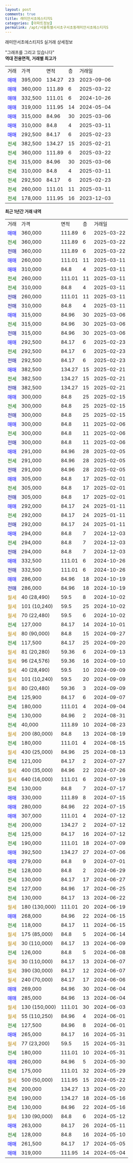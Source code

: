 ```yaml
---
layout: post
comments: true
title: 래미안서초에스티지S
categories: [아파트정보]
permalink: /apt/서울특별시서초구서초동래미안서초에스티지S
---
```


래미안서초에스티지S 실거래 상세정보

<script type="text/javascript">
  google.charts.load('current', {'packages':['line', 'corechart']});
  google.charts.setOnLoadCallback(drawChart);

  function drawChart() {
    var data = new google.visualization.DataTable();
    data.addColumn('date', '거래일');
    data.addColumn('number', "매매");
    data.addColumn('number', "전세");
    data.addColumn('number', "전매");

    data.addRows([[new Date(Date.parse("2025-03-22")), 360000, null, null], [new Date(Date.parse("2025-03-22")), null, 360000, null], [new Date(Date.parse("2025-03-22")), null, null, 360000], [new Date(Date.parse("2025-03-11")), 260000, null, null], [new Date(Date.parse("2025-03-11")), 310000, null, null], [new Date(Date.parse("2025-03-11")), null, 260000, null], [new Date(Date.parse("2025-03-11")), null, 310000, null], [new Date(Date.parse("2025-03-11")), null, null, 260000], [new Date(Date.parse("2025-03-11")), null, null, 310000], [new Date(Date.parse("2025-03-06")), 315000, null, null], [new Date(Date.parse("2025-03-06")), null, 315000, null], [new Date(Date.parse("2025-03-06")), null, null, 315000], [new Date(Date.parse("2025-02-23")), 292500, null, null], [new Date(Date.parse("2025-02-23")), null, 292500, null], [new Date(Date.parse("2025-02-23")), null, null, 292500], [new Date(Date.parse("2025-02-21")), 382500, null, null], [new Date(Date.parse("2025-02-21")), null, 382500, null], [new Date(Date.parse("2025-02-21")), null, null, 382500], [new Date(Date.parse("2025-02-15")), 300000, null, null], [new Date(Date.parse("2025-02-15")), null, 300000, null], [new Date(Date.parse("2025-02-15")), null, null, 300000], [new Date(Date.parse("2025-02-06")), 300000, null, null], [new Date(Date.parse("2025-02-06")), null, 300000, null], [new Date(Date.parse("2025-02-06")), null, null, 300000], [new Date(Date.parse("2025-02-05")), 291000, null, null], [new Date(Date.parse("2025-02-05")), null, 291000, null], [new Date(Date.parse("2025-02-05")), null, null, 291000], [new Date(Date.parse("2025-02-01")), 305000, null, null], [new Date(Date.parse("2025-02-01")), null, 305000, null], [new Date(Date.parse("2025-02-01")), null, null, 305000], [new Date(Date.parse("2025-01-11")), 292000, null, null], [new Date(Date.parse("2025-01-11")), null, 292000, null], [new Date(Date.parse("2025-01-11")), null, null, 292000], [new Date(Date.parse("2024-12-03")), 294000, null, null], [new Date(Date.parse("2024-12-03")), null, 294000, null], [new Date(Date.parse("2024-12-03")), null, null, 294000], [new Date(Date.parse("2024-10-26")), 332500, null, null], [new Date(Date.parse("2024-10-26")), null, null, 332500], [new Date(Date.parse("2024-10-19")), 286000, null, null], [new Date(Date.parse("2024-10-19")), null, null, 286000], [new Date(Date.parse("2024-10-02")), null, null, null], [new Date(Date.parse("2024-10-02")), null, null, null], [new Date(Date.parse("2024-10-02")), null, null, null], [new Date(Date.parse("2024-10-01")), null, 127000, null], [new Date(Date.parse("2024-09-27")), null, null, null], [new Date(Date.parse("2024-09-20")), null, 117500, null], [new Date(Date.parse("2024-09-13")), null, null, null], [new Date(Date.parse("2024-09-10")), null, null, null], [new Date(Date.parse("2024-09-09")), null, null, null], [new Date(Date.parse("2024-09-09")), null, null, null], [new Date(Date.parse("2024-09-09")), null, null, null], [new Date(Date.parse("2024-09-07")), null, 125900, null], [new Date(Date.parse("2024-09-04")), null, 180000, null], [new Date(Date.parse("2024-08-31")), null, 130000, null], [new Date(Date.parse("2024-08-23")), null, 40000, null], [new Date(Date.parse("2024-08-19")), null, null, null], [new Date(Date.parse("2024-08-15")), null, 180000, null], [new Date(Date.parse("2024-08-13")), null, null, null], [new Date(Date.parse("2024-07-27")), null, 121000, null], [new Date(Date.parse("2024-07-26")), null, null, null], [new Date(Date.parse("2024-07-19")), null, null, null], [new Date(Date.parse("2024-07-17")), null, 130000, null], [new Date(Date.parse("2024-07-15")), 330000, null, null], [new Date(Date.parse("2024-07-15")), 280000, null, null], [new Date(Date.parse("2024-07-12")), 307000, null, null], [new Date(Date.parse("2024-07-12")), null, 200000, null], [new Date(Date.parse("2024-07-12")), null, 125000, null], [new Date(Date.parse("2024-07-09")), null, 190000, null], [new Date(Date.parse("2024-07-06")), 392500, null, null], [new Date(Date.parse("2024-07-01")), 279000, null, null], [new Date(Date.parse("2024-06-29")), null, 128000, null], [new Date(Date.parse("2024-06-27")), null, 130000, null], [new Date(Date.parse("2024-06-25")), null, 127000, null], [new Date(Date.parse("2024-06-22")), null, 130000, null], [new Date(Date.parse("2024-06-19")), null, null, null], [new Date(Date.parse("2024-06-15")), 268000, null, null], [new Date(Date.parse("2024-06-15")), null, 118000, null], [new Date(Date.parse("2024-06-14")), null, null, null], [new Date(Date.parse("2024-06-09")), null, null, null], [new Date(Date.parse("2024-06-08")), null, 126000, null], [new Date(Date.parse("2024-06-07")), null, null, null], [new Date(Date.parse("2024-06-07")), null, null, null], [new Date(Date.parse("2024-06-06")), null, null, null], [new Date(Date.parse("2024-06-04")), 269000, null, null], [new Date(Date.parse("2024-06-04")), 285000, null, null], [new Date(Date.parse("2024-06-03")), null, null, null], [new Date(Date.parse("2024-06-01")), null, null, null], [new Date(Date.parse("2024-06-01")), null, 127500, null], [new Date(Date.parse("2024-05-31")), 265000, null, null], [new Date(Date.parse("2024-05-31")), null, null, null], [new Date(Date.parse("2024-05-31")), null, 180000, null], [new Date(Date.parse("2024-05-30")), 260000, null, null], [new Date(Date.parse("2024-05-29")), null, 175000, null], [new Date(Date.parse("2024-05-22")), null, null, null], [new Date(Date.parse("2024-05-20")), null, 200000, null], [new Date(Date.parse("2024-05-16")), null, 190000, null], [new Date(Date.parse("2024-05-16")), null, 130000, null], [new Date(Date.parse("2024-05-12")), null, null, null], [new Date(Date.parse("2024-05-11")), 263000, null, null], [new Date(Date.parse("2024-05-10")), null, 128000, null], [new Date(Date.parse("2024-05-05")), 261500, null, null], [new Date(Date.parse("2024-05-04")), 319000, null, null]]);

    var options = {
      hAxis: {
        format: 'yyyy/MM/dd'
      },    
      lineWidth: 0,
      pointsVisible: true,    
      title: '최근 1년간 유형별 실거래가 분포',
      legend: { position: 'bottom' }
    };

    var formatter = new google.visualization.NumberFormat({pattern:'###,###'} );
    formatter.format(data, 1);
    formatter.format(data, 2);
    
    setTimeout(function() {
        var chart = new google.visualization.LineChart(document.getElementById('columnchart_material'));
        chart.draw(data, (options));
        document.getElementById('loading').style.display = 'none';
    }, 200);
  }
</script>


<div id="loading" style="z-index:20; display: block; margin-left: 0px">"그래프를 그리고 있습니다"</div>
<div id="columnchart_material" style="width: 95%; margin-left: 0px; display: block"></div>
<!-- contents start -->
<b>역대 전용면적, 거래별 최고가</b>
<table class="sortable">
    <tr>
      <td>거래</td>
      <td>가격</td>
      <td>면적</td>
      <td>층</td>
      <td>거래일</td>
    </tr>
        <tr>
          <td><a style="color: blue">매매</a></td>
          <td>395,000</td>
          <td>134.27</td>
          <td>23</td>
          <td>2023-09-06</td>
        </tr>            <tr>
          <td><a style="color: blue">매매</a></td>
          <td>360,000</td>
          <td>111.89</td>
          <td>6</td>
          <td>2025-03-22</td>
        </tr>            <tr>
          <td><a style="color: blue">매매</a></td>
          <td>332,500</td>
          <td>111.01</td>
          <td>6</td>
          <td>2024-10-26</td>
        </tr>            <tr>
          <td><a style="color: blue">매매</a></td>
          <td>319,000</td>
          <td>111.95</td>
          <td>14</td>
          <td>2024-05-04</td>
        </tr>            <tr>
          <td><a style="color: blue">매매</a></td>
          <td>315,000</td>
          <td>84.96</td>
          <td>30</td>
          <td>2025-03-06</td>
        </tr>            <tr>
          <td><a style="color: blue">매매</a></td>
          <td>310,000</td>
          <td>84.8</td>
          <td>4</td>
          <td>2025-03-11</td>
        </tr>            <tr>
          <td><a style="color: blue">매매</a></td>
          <td>292,500</td>
          <td>84.17</td>
          <td>6</td>
          <td>2025-02-23</td>
        </tr>        
        <tr>
              <td><a style="color: darkgreen">전세</a></td>
              <td>382,500</td>
              <td>134.27</td>
              <td>15</td>
              <td>2025-02-21</td>
            </tr>            <tr>
              <td><a style="color: darkgreen">전세</a></td>
              <td>360,000</td>
              <td>111.89</td>
              <td>6</td>
              <td>2025-03-22</td>
            </tr>            <tr>
              <td><a style="color: darkgreen">전세</a></td>
              <td>315,000</td>
              <td>84.96</td>
              <td>30</td>
              <td>2025-03-06</td>
            </tr>            <tr>
              <td><a style="color: darkgreen">전세</a></td>
              <td>310,000</td>
              <td>84.8</td>
              <td>4</td>
              <td>2025-03-11</td>
            </tr>            <tr>
              <td><a style="color: darkgreen">전세</a></td>
              <td>292,500</td>
              <td>84.17</td>
              <td>6</td>
              <td>2025-02-23</td>
            </tr>            <tr>
              <td><a style="color: darkgreen">전세</a></td>
              <td>260,000</td>
              <td>111.01</td>
              <td>11</td>
              <td>2025-03-11</td>
            </tr>            <tr>
              <td><a style="color: darkgreen">전세</a></td>
              <td>178,000</td>
              <td>111.95</td>
              <td>16</td>
              <td>2023-12-03</td>
            </tr>        
    
</table>

<b>최근 1년간 거래 내역</b>

<table class="sortable">
    <tr>
      <td>거래</td>
      <td>가격</td>
      <td>면적</td>
      <td>층</td>
      <td>거래일</td>
    </tr>
    <tr>
      <td><a style="color: blue">매매</a></td>
      <td>360,000</td>
      <td>111.89</td>
      <td>6</td>
      <td>2025-03-22</td>
    </tr>          <tr>
      <td><a style="color: darkgreen">전세</a></td>
      <td>360,000</td>
      <td>111.89</td>
      <td>6</td>
      <td>2025-03-22</td>
    </tr>          <tr>
      <td><a style="color: darkblue">전매</a></td>
      <td>360,000</td>
      <td>111.89</td>
      <td>6</td>
      <td>2025-03-22</td>
    </tr>          <tr>
      <td><a style="color: blue">매매</a></td>
      <td>260,000</td>
      <td>111.01</td>
      <td>11</td>
      <td>2025-03-11</td>
    </tr>          <tr>
      <td><a style="color: blue">매매</a></td>
      <td>310,000</td>
      <td>84.8</td>
      <td>4</td>
      <td>2025-03-11</td>
    </tr>          <tr>
      <td><a style="color: darkgreen">전세</a></td>
      <td>260,000</td>
      <td>111.01</td>
      <td>11</td>
      <td>2025-03-11</td>
    </tr>          <tr>
      <td><a style="color: darkgreen">전세</a></td>
      <td>310,000</td>
      <td>84.8</td>
      <td>4</td>
      <td>2025-03-11</td>
    </tr>          <tr>
      <td><a style="color: darkblue">전매</a></td>
      <td>260,000</td>
      <td>111.01</td>
      <td>11</td>
      <td>2025-03-11</td>
    </tr>          <tr>
      <td><a style="color: darkblue">전매</a></td>
      <td>310,000</td>
      <td>84.8</td>
      <td>4</td>
      <td>2025-03-11</td>
    </tr>          <tr>
      <td><a style="color: blue">매매</a></td>
      <td>315,000</td>
      <td>84.96</td>
      <td>30</td>
      <td>2025-03-06</td>
    </tr>          <tr>
      <td><a style="color: darkgreen">전세</a></td>
      <td>315,000</td>
      <td>84.96</td>
      <td>30</td>
      <td>2025-03-06</td>
    </tr>          <tr>
      <td><a style="color: darkblue">전매</a></td>
      <td>315,000</td>
      <td>84.96</td>
      <td>30</td>
      <td>2025-03-06</td>
    </tr>          <tr>
      <td><a style="color: blue">매매</a></td>
      <td>292,500</td>
      <td>84.17</td>
      <td>6</td>
      <td>2025-02-23</td>
    </tr>          <tr>
      <td><a style="color: darkgreen">전세</a></td>
      <td>292,500</td>
      <td>84.17</td>
      <td>6</td>
      <td>2025-02-23</td>
    </tr>          <tr>
      <td><a style="color: darkblue">전매</a></td>
      <td>292,500</td>
      <td>84.17</td>
      <td>6</td>
      <td>2025-02-23</td>
    </tr>          <tr>
      <td><a style="color: blue">매매</a></td>
      <td>382,500</td>
      <td>134.27</td>
      <td>15</td>
      <td>2025-02-21</td>
    </tr>          <tr>
      <td><a style="color: darkgreen">전세</a></td>
      <td>382,500</td>
      <td>134.27</td>
      <td>15</td>
      <td>2025-02-21</td>
    </tr>          <tr>
      <td><a style="color: darkblue">전매</a></td>
      <td>382,500</td>
      <td>134.27</td>
      <td>15</td>
      <td>2025-02-21</td>
    </tr>          <tr>
      <td><a style="color: blue">매매</a></td>
      <td>300,000</td>
      <td>84.8</td>
      <td>25</td>
      <td>2025-02-15</td>
    </tr>          <tr>
      <td><a style="color: darkgreen">전세</a></td>
      <td>300,000</td>
      <td>84.8</td>
      <td>25</td>
      <td>2025-02-15</td>
    </tr>          <tr>
      <td><a style="color: darkblue">전매</a></td>
      <td>300,000</td>
      <td>84.8</td>
      <td>25</td>
      <td>2025-02-15</td>
    </tr>          <tr>
      <td><a style="color: blue">매매</a></td>
      <td>300,000</td>
      <td>84.8</td>
      <td>11</td>
      <td>2025-02-06</td>
    </tr>          <tr>
      <td><a style="color: darkgreen">전세</a></td>
      <td>300,000</td>
      <td>84.8</td>
      <td>11</td>
      <td>2025-02-06</td>
    </tr>          <tr>
      <td><a style="color: darkblue">전매</a></td>
      <td>300,000</td>
      <td>84.8</td>
      <td>11</td>
      <td>2025-02-06</td>
    </tr>          <tr>
      <td><a style="color: blue">매매</a></td>
      <td>291,000</td>
      <td>84.96</td>
      <td>28</td>
      <td>2025-02-05</td>
    </tr>          <tr>
      <td><a style="color: darkgreen">전세</a></td>
      <td>291,000</td>
      <td>84.96</td>
      <td>28</td>
      <td>2025-02-05</td>
    </tr>          <tr>
      <td><a style="color: darkblue">전매</a></td>
      <td>291,000</td>
      <td>84.96</td>
      <td>28</td>
      <td>2025-02-05</td>
    </tr>          <tr>
      <td><a style="color: blue">매매</a></td>
      <td>305,000</td>
      <td>84.8</td>
      <td>17</td>
      <td>2025-02-01</td>
    </tr>          <tr>
      <td><a style="color: darkgreen">전세</a></td>
      <td>305,000</td>
      <td>84.8</td>
      <td>17</td>
      <td>2025-02-01</td>
    </tr>          <tr>
      <td><a style="color: darkblue">전매</a></td>
      <td>305,000</td>
      <td>84.8</td>
      <td>17</td>
      <td>2025-02-01</td>
    </tr>          <tr>
      <td><a style="color: blue">매매</a></td>
      <td>292,000</td>
      <td>84.17</td>
      <td>24</td>
      <td>2025-01-11</td>
    </tr>          <tr>
      <td><a style="color: darkgreen">전세</a></td>
      <td>292,000</td>
      <td>84.17</td>
      <td>24</td>
      <td>2025-01-11</td>
    </tr>          <tr>
      <td><a style="color: darkblue">전매</a></td>
      <td>292,000</td>
      <td>84.17</td>
      <td>24</td>
      <td>2025-01-11</td>
    </tr>          <tr>
      <td><a style="color: blue">매매</a></td>
      <td>294,000</td>
      <td>84.8</td>
      <td>7</td>
      <td>2024-12-03</td>
    </tr>          <tr>
      <td><a style="color: darkgreen">전세</a></td>
      <td>294,000</td>
      <td>84.8</td>
      <td>7</td>
      <td>2024-12-03</td>
    </tr>          <tr>
      <td><a style="color: darkblue">전매</a></td>
      <td>294,000</td>
      <td>84.8</td>
      <td>7</td>
      <td>2024-12-03</td>
    </tr>          <tr>
      <td><a style="color: blue">매매</a></td>
      <td>332,500</td>
      <td>111.01</td>
      <td>6</td>
      <td>2024-10-26</td>
    </tr>          <tr>
      <td><a style="color: darkblue">전매</a></td>
      <td>332,500</td>
      <td>111.01</td>
      <td>6</td>
      <td>2024-10-26</td>
    </tr>          <tr>
      <td><a style="color: blue">매매</a></td>
      <td>286,000</td>
      <td>84.96</td>
      <td>18</td>
      <td>2024-10-19</td>
    </tr>          <tr>
      <td><a style="color: darkblue">전매</a></td>
      <td>286,000</td>
      <td>84.96</td>
      <td>18</td>
      <td>2024-10-19</td>
    </tr>          <tr>
      <td><a style="color: darkgoldenrod">월세</a></td>
      <td>40 (28,490)</td>
      <td>59.5</td>
      <td>8</td>
      <td>2024-10-02</td>
    </tr>          <tr>
      <td><a style="color: darkgoldenrod">월세</a></td>
      <td>101 (10,240)</td>
      <td>59.5</td>
      <td>25</td>
      <td>2024-10-02</td>
    </tr>          <tr>
      <td><a style="color: darkgoldenrod">월세</a></td>
      <td>70 (22,480)</td>
      <td>59.5</td>
      <td>6</td>
      <td>2024-10-02</td>
    </tr>          <tr>
      <td><a style="color: darkgreen">전세</a></td>
      <td>127,000</td>
      <td>84.17</td>
      <td>14</td>
      <td>2024-10-01</td>
    </tr>          <tr>
      <td><a style="color: darkgoldenrod">월세</a></td>
      <td>80 (90,000)</td>
      <td>84.8</td>
      <td>15</td>
      <td>2024-09-27</td>
    </tr>          <tr>
      <td><a style="color: darkgreen">전세</a></td>
      <td>117,500</td>
      <td>84.17</td>
      <td>25</td>
      <td>2024-09-20</td>
    </tr>          <tr>
      <td><a style="color: darkgoldenrod">월세</a></td>
      <td>81 (20,280)</td>
      <td>59.36</td>
      <td>6</td>
      <td>2024-09-13</td>
    </tr>          <tr>
      <td><a style="color: darkgoldenrod">월세</a></td>
      <td>96 (24,576)</td>
      <td>59.36</td>
      <td>16</td>
      <td>2024-09-10</td>
    </tr>          <tr>
      <td><a style="color: darkgoldenrod">월세</a></td>
      <td>40 (28,490)</td>
      <td>59.5</td>
      <td>10</td>
      <td>2024-09-09</td>
    </tr>          <tr>
      <td><a style="color: darkgoldenrod">월세</a></td>
      <td>101 (10,240)</td>
      <td>59.5</td>
      <td>20</td>
      <td>2024-09-09</td>
    </tr>          <tr>
      <td><a style="color: darkgoldenrod">월세</a></td>
      <td>80 (20,480)</td>
      <td>59.36</td>
      <td>3</td>
      <td>2024-09-09</td>
    </tr>          <tr>
      <td><a style="color: darkgreen">전세</a></td>
      <td>125,900</td>
      <td>84.17</td>
      <td>6</td>
      <td>2024-09-07</td>
    </tr>          <tr>
      <td><a style="color: darkgreen">전세</a></td>
      <td>180,000</td>
      <td>111.01</td>
      <td>4</td>
      <td>2024-09-04</td>
    </tr>          <tr>
      <td><a style="color: darkgreen">전세</a></td>
      <td>130,000</td>
      <td>84.96</td>
      <td>2</td>
      <td>2024-08-31</td>
    </tr>          <tr>
      <td><a style="color: darkgreen">전세</a></td>
      <td>40,000</td>
      <td>111.89</td>
      <td>10</td>
      <td>2024-08-23</td>
    </tr>          <tr>
      <td><a style="color: darkgoldenrod">월세</a></td>
      <td>200 (80,000)</td>
      <td>84.8</td>
      <td>13</td>
      <td>2024-08-19</td>
    </tr>          <tr>
      <td><a style="color: darkgreen">전세</a></td>
      <td>180,000</td>
      <td>111.01</td>
      <td>4</td>
      <td>2024-08-15</td>
    </tr>          <tr>
      <td><a style="color: darkgoldenrod">월세</a></td>
      <td>430 (25,000)</td>
      <td>84.96</td>
      <td>25</td>
      <td>2024-08-13</td>
    </tr>          <tr>
      <td><a style="color: darkgreen">전세</a></td>
      <td>121,000</td>
      <td>84.17</td>
      <td>2</td>
      <td>2024-07-27</td>
    </tr>          <tr>
      <td><a style="color: darkgoldenrod">월세</a></td>
      <td>400 (35,000)</td>
      <td>84.96</td>
      <td>22</td>
      <td>2024-07-26</td>
    </tr>          <tr>
      <td><a style="color: darkgoldenrod">월세</a></td>
      <td>640 (16,000)</td>
      <td>111.01</td>
      <td>6</td>
      <td>2024-07-19</td>
    </tr>          <tr>
      <td><a style="color: darkgreen">전세</a></td>
      <td>130,000</td>
      <td>84.8</td>
      <td>7</td>
      <td>2024-07-17</td>
    </tr>          <tr>
      <td><a style="color: blue">매매</a></td>
      <td>330,000</td>
      <td>111.89</td>
      <td>8</td>
      <td>2024-07-15</td>
    </tr>          <tr>
      <td><a style="color: blue">매매</a></td>
      <td>280,000</td>
      <td>84.96</td>
      <td>22</td>
      <td>2024-07-15</td>
    </tr>          <tr>
      <td><a style="color: blue">매매</a></td>
      <td>307,000</td>
      <td>111.01</td>
      <td>4</td>
      <td>2024-07-12</td>
    </tr>          <tr>
      <td><a style="color: darkgreen">전세</a></td>
      <td>200,000</td>
      <td>134.27</td>
      <td>2</td>
      <td>2024-07-12</td>
    </tr>          <tr>
      <td><a style="color: darkgreen">전세</a></td>
      <td>125,000</td>
      <td>84.17</td>
      <td>16</td>
      <td>2024-07-12</td>
    </tr>          <tr>
      <td><a style="color: darkgreen">전세</a></td>
      <td>190,000</td>
      <td>111.01</td>
      <td>18</td>
      <td>2024-07-09</td>
    </tr>          <tr>
      <td><a style="color: blue">매매</a></td>
      <td>392,500</td>
      <td>134.27</td>
      <td>27</td>
      <td>2024-07-06</td>
    </tr>          <tr>
      <td><a style="color: blue">매매</a></td>
      <td>279,000</td>
      <td>84.8</td>
      <td>9</td>
      <td>2024-07-01</td>
    </tr>          <tr>
      <td><a style="color: darkgreen">전세</a></td>
      <td>128,000</td>
      <td>84.8</td>
      <td>2</td>
      <td>2024-06-29</td>
    </tr>          <tr>
      <td><a style="color: darkgreen">전세</a></td>
      <td>130,000</td>
      <td>84.17</td>
      <td>17</td>
      <td>2024-06-27</td>
    </tr>          <tr>
      <td><a style="color: darkgreen">전세</a></td>
      <td>127,000</td>
      <td>84.96</td>
      <td>17</td>
      <td>2024-06-25</td>
    </tr>          <tr>
      <td><a style="color: darkgreen">전세</a></td>
      <td>130,000</td>
      <td>84.17</td>
      <td>13</td>
      <td>2024-06-22</td>
    </tr>          <tr>
      <td><a style="color: darkgoldenrod">월세</a></td>
      <td>180 (130,000)</td>
      <td>111.01</td>
      <td>20</td>
      <td>2024-06-19</td>
    </tr>          <tr>
      <td><a style="color: blue">매매</a></td>
      <td>268,000</td>
      <td>84.96</td>
      <td>22</td>
      <td>2024-06-15</td>
    </tr>          <tr>
      <td><a style="color: darkgreen">전세</a></td>
      <td>118,000</td>
      <td>84.17</td>
      <td>11</td>
      <td>2024-06-15</td>
    </tr>          <tr>
      <td><a style="color: darkgoldenrod">월세</a></td>
      <td>175 (85,000)</td>
      <td>84.8</td>
      <td>5</td>
      <td>2024-06-14</td>
    </tr>          <tr>
      <td><a style="color: darkgoldenrod">월세</a></td>
      <td>30 (110,000)</td>
      <td>84.17</td>
      <td>13</td>
      <td>2024-06-09</td>
    </tr>          <tr>
      <td><a style="color: darkgreen">전세</a></td>
      <td>126,000</td>
      <td>84.8</td>
      <td>5</td>
      <td>2024-06-08</td>
    </tr>          <tr>
      <td><a style="color: darkgoldenrod">월세</a></td>
      <td>30 (110,000)</td>
      <td>84.17</td>
      <td>13</td>
      <td>2024-06-07</td>
    </tr>          <tr>
      <td><a style="color: darkgoldenrod">월세</a></td>
      <td>390 (30,000)</td>
      <td>84.17</td>
      <td>12</td>
      <td>2024-06-07</td>
    </tr>          <tr>
      <td><a style="color: darkgoldenrod">월세</a></td>
      <td>240 (70,000)</td>
      <td>84.17</td>
      <td>17</td>
      <td>2024-06-06</td>
    </tr>          <tr>
      <td><a style="color: blue">매매</a></td>
      <td>269,000</td>
      <td>84.96</td>
      <td>30</td>
      <td>2024-06-04</td>
    </tr>          <tr>
      <td><a style="color: blue">매매</a></td>
      <td>285,000</td>
      <td>84.96</td>
      <td>13</td>
      <td>2024-06-04</td>
    </tr>          <tr>
      <td><a style="color: darkgoldenrod">월세</a></td>
      <td>130 (150,000)</td>
      <td>111.01</td>
      <td>30</td>
      <td>2024-06-03</td>
    </tr>          <tr>
      <td><a style="color: darkgoldenrod">월세</a></td>
      <td>55 (110,250)</td>
      <td>84.96</td>
      <td>4</td>
      <td>2024-06-01</td>
    </tr>          <tr>
      <td><a style="color: darkgreen">전세</a></td>
      <td>127,500</td>
      <td>84.96</td>
      <td>8</td>
      <td>2024-06-01</td>
    </tr>          <tr>
      <td><a style="color: blue">매매</a></td>
      <td>265,000</td>
      <td>84.17</td>
      <td>16</td>
      <td>2024-05-31</td>
    </tr>          <tr>
      <td><a style="color: darkgoldenrod">월세</a></td>
      <td>77 (23,200)</td>
      <td>59.5</td>
      <td>15</td>
      <td>2024-05-31</td>
    </tr>          <tr>
      <td><a style="color: darkgreen">전세</a></td>
      <td>180,000</td>
      <td>111.01</td>
      <td>10</td>
      <td>2024-05-31</td>
    </tr>          <tr>
      <td><a style="color: blue">매매</a></td>
      <td>260,000</td>
      <td>84.96</td>
      <td>5</td>
      <td>2024-05-30</td>
    </tr>          <tr>
      <td><a style="color: darkgreen">전세</a></td>
      <td>175,000</td>
      <td>111.01</td>
      <td>32</td>
      <td>2024-05-29</td>
    </tr>          <tr>
      <td><a style="color: darkgoldenrod">월세</a></td>
      <td>500 (50,000)</td>
      <td>111.95</td>
      <td>15</td>
      <td>2024-05-22</td>
    </tr>          <tr>
      <td><a style="color: darkgreen">전세</a></td>
      <td>200,000</td>
      <td>134.27</td>
      <td>13</td>
      <td>2024-05-20</td>
    </tr>          <tr>
      <td><a style="color: darkgreen">전세</a></td>
      <td>190,000</td>
      <td>134.27</td>
      <td>18</td>
      <td>2024-05-16</td>
    </tr>          <tr>
      <td><a style="color: darkgreen">전세</a></td>
      <td>130,000</td>
      <td>84.96</td>
      <td>22</td>
      <td>2024-05-16</td>
    </tr>          <tr>
      <td><a style="color: darkgoldenrod">월세</a></td>
      <td>130 (90,000)</td>
      <td>84.8</td>
      <td>6</td>
      <td>2024-05-12</td>
    </tr>          <tr>
      <td><a style="color: blue">매매</a></td>
      <td>263,000</td>
      <td>84.17</td>
      <td>26</td>
      <td>2024-05-11</td>
    </tr>          <tr>
      <td><a style="color: darkgreen">전세</a></td>
      <td>128,000</td>
      <td>84.8</td>
      <td>16</td>
      <td>2024-05-10</td>
    </tr>          <tr>
      <td><a style="color: blue">매매</a></td>
      <td>261,500</td>
      <td>84.17</td>
      <td>17</td>
      <td>2024-05-05</td>
    </tr>          <tr>
      <td><a style="color: blue">매매</a></td>
      <td>319,000</td>
      <td>111.95</td>
      <td>14</td>
      <td>2024-05-04</td>
    </tr>      </table>
<!-- contents end -->    

